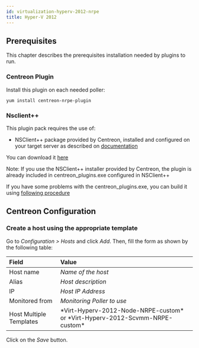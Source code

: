 ```yaml
---
id: virtualization-hyperv-2012-nrpe
title: Hyper-V 2012
---
```


## Prerequisites

This chapter describes the prerequisites installation needed by plugins to run.

### Centreon Plugin

Install this plugin on each needed poller:

``` shell
yum install centreon-nrpe-plugin
```

### Nsclient++

This plugin pack requires the use of:

  - NSClient++ package provided by Centreon, installed and configured on your
    target server as described on
    [documentation](http://documentation.centreon.com)

You can download it
[here](https://github.com/centreon/centreon-nsclient-build/releases)

Note: If you use the NSClient++ installer provided by Centreon, the plugin is
already included in centreon\_plugins.exe configured in NSClient++

If you have some problems with the centreon\_plugins.exe, you can build it using
[following
procedure](https://github.com/centreon/centreon-nsclient-build#centreon-nsclient-build)

## Centreon Configuration

### Create a host using the appropriate template

Go to *Configuration \> Hosts* and click *Add*. Then, fill the form as shown by
the following table:

| Field                   | Value                                                                           |
| :---------------------- | :------------------------------------------------------------------------------ |
| Host name               | *Name of the host*                                                              |
| Alias                   | *Host description*                                                              |
| IP                      | *Host IP Address*                                                               |
| Monitored from          | *Monitoring Poller to use*                                                      |
| Host Multiple Templates | \*Virt-Hyperv-2012-Node-NRPE-custom\* or \*Virt-Hyperv-2012-Scvmm-NRPE-custom\* |

Click on the *Save* button.
